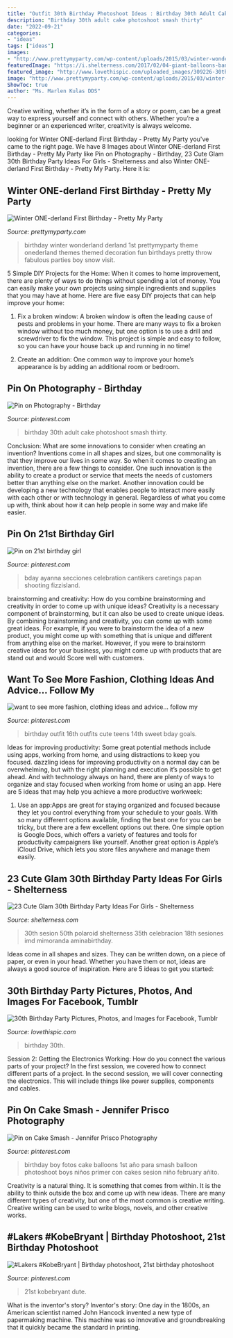 ```yaml
---
title: "Outfit 30th Birthday Photoshoot Ideas : Birthday 30th Adult Cake Photoshoot Smash Thirty"
description: "Birthday 30th adult cake photoshoot smash thirty"
date: "2022-09-21"
categories:
- "ideas"
tags: ["ideas"]
images:
- "http://www.prettymyparty.com/wp-content/uploads/2015/03/winter-wonderland-first-birthday-ideas.jpg"
featuredImage: "https://i.shelterness.com/2017/02/04-giant-balloons-banners-and-garlands.jpg"
featured_image: "http://www.lovethispic.com/uploaded_images/309226-30th-Birthday-Party.jpg"
image: "http://www.prettymyparty.com/wp-content/uploads/2015/03/winter-wonderland-first-birthday-ideas.jpg"
ShowToc: true
author: "Ms. Marlen Kulas DDS"
---
```



Creative writing, whether it’s in the form of a story or poem, can be a great way to express yourself and connect with others. Whether you’re a beginner or an experienced writer, creativity is always welcome.

	

		
looking for Winter ONE-derland First Birthday - Pretty My Party you've came to the right page. We have 8 Images about Winter ONE-derland First Birthday - Pretty My Party like Pin on Photography - Birthday, 23 Cute Glam 30th Birthday Party Ideas For Girls - Shelterness and also Winter ONE-derland First Birthday - Pretty My Party. Here it is:
		
    
## Winter ONE-derland First Birthday - Pretty My Party

<img loading=lazy src="http://www.prettymyparty.com/wp-content/uploads/2015/03/winter-wonderland-first-birthday-ideas.jpg" onerror="this.onerror=null;this.src='https://tse2.mm.bing.net/th?id=OIP.z6JmYT2V2Q1asUK5dO_AowHaKl&amp;pid=15.1';" alt="Winter ONE-derland First Birthday - Pretty My Party">

_Source: prettymyparty.com_

>birthday winter wonderland derland 1st prettymyparty theme onederland themes themed decoration fun birthdays pretty throw fabulous parties boy snow visit. 

	

5 Simple DIY Projects for the Home:
When it comes to home improvement, there are plenty of ways to do things without spending a lot of money. You can easily make your own projects using simple ingredients and supplies that you may have at home. Here are five easy DIY projects that can help improve your home: 
1. Fix a broken window: A broken window is often the leading cause of pests and problems in your home. There are many ways to fix a broken window without too much money, but one option is to use a drill and screwdriver to fix the window. This project is simple and easy to follow, so you can have your house back up and running in no time!

2. Create an addition: One common way to improve your home’s appearance is by adding an additional room or bedroom.

    
## Pin On Photography - Birthday

<img loading=lazy src="https://i.pinimg.com/736x/17/67/6e/17676e7c743a34bbc9c0097fc1eecabc.jpg" onerror="this.onerror=null;this.src='https://tse4.mm.bing.net/th?id=OIP.FugSsRJAv9aML35iAWsYIwHaLY&amp;pid=15.1';" alt="Pin on Photography - Birthday">

_Source: pinterest.com_

>birthday 30th adult cake photoshoot smash thirty. 

	

Conclusion: What are some innovations to consider when creating an invention?
Inventions come in all shapes and sizes, but one commonality is that they improve our lives in some way. So when it comes to creating an invention, there are a few things to consider. One such innovation is the ability to create a product or service that meets the needs of customers better than anything else on the market. Another innovation could be developing a new technology that enables people to interact more easily with each other or with technology in general. Regardless of what you come up with, think about how it can help people in some way and make life easier.

    
## Pin On 21st Birthday Girl

<img loading=lazy src="https://i.pinimg.com/736x/45/f6/d4/45f6d4e7d50ceac53b75b86f0404875b.jpg" onerror="this.onerror=null;this.src='https://tse1.mm.bing.net/th?id=OIP.PLAvnbhJ06mpoUCHwX0BmwAAAA&amp;pid=15.1';" alt="Pin on 21st birthday girl">

_Source: pinterest.com_

>bday ayanna secciones celebration cantikers caretings papan shooting fizzisland. 

	

brainstorming and creativity: How do you combine brainstorming and creativity in order to come up with unique ideas?
Creativity is a necessary component of brainstorming, but it can also be used to create unique ideas. By combining brainstorming and creativity, you can come up with some great ideas. For example, if you were to brainstorm the idea of a new product, you might come up with something that is unique and different from anything else on the market. However, if you were to brainstorm creative ideas for your business, you might come up with products that are stand out and would Score well with customers.

    
## Want To See More Fashion, Clothing Ideas And Advice... Follow My

<img loading=lazy src="https://i.pinimg.com/736x/6d/1f/0f/6d1f0f63c5089bbe5f62be72a1a5f33f.jpg" onerror="this.onerror=null;this.src='https://tse3.mm.bing.net/th?id=OIP._nr32x1Ao_V41z1KusJAIQHaNK&amp;pid=15.1';" alt="want to see more fashion, clothing ideas and advice... follow my">

_Source: pinterest.com_

>birthday outfit 16th outfits cute teens 14th sweet bday goals. 

	

Ideas for improving productivity: Some great potential methods include using apps, working from home, and using distractions to keep you focused.
dazzling ideas for improving productivity on a normal day can be overwhelming, but with the right planning and execution it’s possible to get ahead. And with technology always on hand, there are plenty of ways to organize and stay focused when working from home or using an app. Here are 5 ideas that may help you achieve a more productive workweek:
1. Use an app:Apps are great for staying organized and focused because they let you control everything from your schedule to your goals. With so many different options available, finding the best one for you can be tricky, but there are a few excellent options out there. One simple option is Google Docs, which offers a variety of features and tools for productivity campaigners like yourself. Another great option is Apple’s iCloud Drive, which lets you store files anywhere and manage them easily.

    
## 23 Cute Glam 30th Birthday Party Ideas For Girls - Shelterness

<img loading=lazy src="https://i.shelterness.com/2017/02/04-giant-balloons-banners-and-garlands.jpg" onerror="this.onerror=null;this.src='https://tse1.mm.bing.net/th?id=OIP.uexFYFHb_cbRifhb0lJRcQHaJ4&amp;pid=15.1';" alt="23 Cute Glam 30th Birthday Party Ideas For Girls - Shelterness">

_Source: shelterness.com_

>30th sesion 50th polaroid shelterness 35th celebracion 18th sesiones imd mimoranda aminabirthday. 

	

Ideas come in all shapes and sizes. They can be written down, on a piece of paper, or even in your head. Whether you have them or not, ideas are always a good source of inspiration. Here are 5 ideas to get you started: 

    
## 30th Birthday Party Pictures, Photos, And Images For Facebook, Tumblr

<img loading=lazy src="http://www.lovethispic.com/uploaded_images/309226-30th-Birthday-Party.jpg" onerror="this.onerror=null;this.src='https://tse1.mm.bing.net/th?id=OIP.r2HjqpI3FBfZ1bY8MTF1sgHaIQ&amp;pid=15.1';" alt="30th Birthday Party Pictures, Photos, and Images for Facebook, Tumblr">

_Source: lovethispic.com_

>birthday 30th. 

	

Session 2: Getting the Electronics Working: How do you connect the various parts of your project?
In the first session, we covered how to connect different parts of a project. In the second session, we will cover connecting the electronics. This will include things like power supplies, components and cables.

    
## Pin On Cake Smash - Jennifer Prisco Photography

<img loading=lazy src="https://i.pinimg.com/736x/3b/59/b5/3b59b56c7b55c316c742d6a0217ebca1.jpg" onerror="this.onerror=null;this.src='https://tse4.mm.bing.net/th?id=OIP.2a3P3mx91-2_bb9q549yvgHaLG&amp;pid=15.1';" alt="Pin on Cake Smash - Jennifer Prisco Photography">

_Source: pinterest.com_

>birthday boy fotos cake balloons 1st año para smash balloon photoshoot boys niños primer con cakes sesion niño february añito. 

	

Creativity is a natural thing. It is something that comes from within. It is the ability to think outside the box and come up with new ideas. There are many different types of creativity, but one of the most common is creative writing. Creative writing can be used to write blogs, novels, and other creative works.

    
## #Lakers #KobeBryant | Birthday Photoshoot, 21st Birthday Photoshoot

<img loading=lazy src="https://i.pinimg.com/736x/d6/a1/02/d6a10243abdbf7dd8f5ce0a7dabc2e1a.jpg" onerror="this.onerror=null;this.src='https://tse2.mm.bing.net/th?id=OIP.hc8c80DPZtHjfQ5Dr34yuwHaLF&amp;pid=15.1';" alt="#Lakers #KobeBryant | Birthday photoshoot, 21st birthday photoshoot">

_Source: pinterest.com_

>21st kobebryant dute. 

	

What is the inventor's story?
Inventor's story: One day in the 1800s, an American scientist named John Hancock invented a new type of papermaking machine. This machine was so innovative and groundbreaking that it quickly became the standard in printing.

